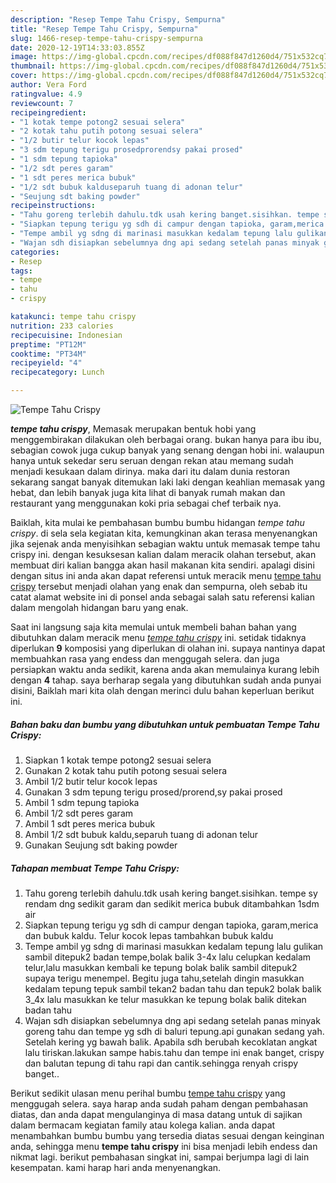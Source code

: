 ```yaml
---
description: "Resep Tempe Tahu Crispy, Sempurna"
title: "Resep Tempe Tahu Crispy, Sempurna"
slug: 1466-resep-tempe-tahu-crispy-sempurna
date: 2020-12-19T14:33:03.855Z
image: https://img-global.cpcdn.com/recipes/df088f847d1260d4/751x532cq70/tempe-tahu-crispy-foto-resep-utama.jpg
thumbnail: https://img-global.cpcdn.com/recipes/df088f847d1260d4/751x532cq70/tempe-tahu-crispy-foto-resep-utama.jpg
cover: https://img-global.cpcdn.com/recipes/df088f847d1260d4/751x532cq70/tempe-tahu-crispy-foto-resep-utama.jpg
author: Vera Ford
ratingvalue: 4.9
reviewcount: 7
recipeingredient:
- "1 kotak tempe potong2 sesuai selera"
- "2 kotak tahu putih potong sesuai selera"
- "1/2 butir telur kocok lepas"
- "3 sdm tepung terigu prosedprorendsy pakai prosed"
- "1 sdm tepung tapioka"
- "1/2 sdt peres garam"
- "1 sdt peres merica bubuk"
- "1/2 sdt bubuk kalduseparuh tuang di adonan telur"
- "Seujung sdt baking powder"
recipeinstructions:
- "Tahu goreng terlebih dahulu.tdk usah kering banget.sisihkan. tempe sy rendam dng sedikit garam dan sedikit merica bubuk ditambahkan 1sdm air"
- "Siapkan tepung terigu yg sdh di campur dengan tapioka, garam,merica dan bubuk kaldu. Telur kocok lepas tambahkan bubuk kaldu"
- "Tempe ambil yg sdng di marinasi masukkan kedalam tepung lalu gulikan sambil ditepuk2 badan tempe,bolak balik 3-4x lalu celupkan kedalam telur,lalu masukkan kembali ke tepung bolak balik sambil ditepuk2 supaya terigu menempel. Begitu juga tahu,setelah dingin masukkan kedalam tepung tepuk sambil tekan2 badan tahu dan tepuk2 bolak balik 3_4x lalu masukkan ke telur masukkan ke tepung bolak balik ditekan badan tahu"
- "Wajan sdh disiapkan sebelumnya dng api sedang setelah panas minyak goreng tahu dan tempe yg sdh di baluri tepung.api gunakan sedang yah. Setelah kering yg bawah balik. Apabila sdh berubah kecoklatan angkat lalu tiriskan.lakukan sampe habis.tahu dan tempe ini enak banget, crispy dan balutan tepung di tahu rapi dan cantik.sehingga renyah crispy banget.."
categories:
- Resep
tags:
- tempe
- tahu
- crispy

katakunci: tempe tahu crispy 
nutrition: 233 calories
recipecuisine: Indonesian
preptime: "PT12M"
cooktime: "PT34M"
recipeyield: "4"
recipecategory: Lunch

---
```



![Tempe Tahu Crispy](https://img-global.cpcdn.com/recipes/df088f847d1260d4/751x532cq70/tempe-tahu-crispy-foto-resep-utama.jpg)

<b><i>tempe tahu crispy</i></b>, Memasak merupakan bentuk hobi yang menggembirakan dilakukan oleh berbagai orang. bukan hanya para ibu ibu, sebagian cowok juga cukup banyak yang senang dengan hobi ini. walaupun hanya untuk sekedar seru seruan dengan rekan atau memang sudah menjadi kesukaan dalam dirinya. maka dari itu dalam dunia restoran sekarang sangat banyak ditemukan laki laki dengan keahlian memasak yang hebat, dan lebih banyak juga kita lihat di banyak rumah makan dan restaurant yang menggunakan koki pria sebagai chef terbaik nya.



Baiklah, kita mulai ke pembahasan bumbu bumbu hidangan <i>tempe tahu crispy</i>. di sela sela kegiatan kita, kemungkinan akan terasa menyenangkan jika sejenak anda menyisihkan sebagian waktu untuk memasak tempe tahu crispy ini. dengan kesuksesan kalian dalam meracik olahan tersebut, akan membuat diri kalian bangga akan hasil makanan kita sendiri. apalagi disini dengan situs ini anda akan dapat referensi untuk meracik menu <u>tempe tahu crispy</u> tersebut menjadi olahan yang enak dan sempurna, oleh sebab itu catat alamat website ini di ponsel anda sebagai salah satu referensi kalian dalam mengolah hidangan baru yang enak.


Saat ini langsung saja kita memulai untuk membeli bahan bahan yang dibutuhkan dalam meracik menu <u><i>tempe tahu crispy</i></u> ini. setidak tidaknya diperlukan <b>9</b> komposisi yang diperlukan di olahan ini. supaya nantinya dapat membuahkan rasa yang endess dan menggugah selera. dan juga persiapkan waktu anda sedikit, karena anda akan memulainya kurang lebih dengan <b>4</b> tahap. saya berharap segala yang dibutuhkan sudah anda punyai disini, Baiklah mari kita olah dengan merinci dulu bahan keperluan berikut ini.

<!--inarticleads1-->

##### Bahan baku dan bumbu yang dibutuhkan untuk pembuatan Tempe Tahu Crispy:

1. Siapkan 1 kotak tempe potong2 sesuai selera
1. Gunakan 2 kotak tahu putih potong sesuai selera
1. Ambil 1/2 butir telur kocok lepas
1. Gunakan 3 sdm tepung terigu prosed/prorend,sy pakai prosed
1. Ambil 1 sdm tepung tapioka
1. Ambil 1/2 sdt peres garam
1. Ambil 1 sdt peres merica bubuk
1. Ambil 1/2 sdt bubuk kaldu,separuh tuang di adonan telur
1. Gunakan Seujung sdt baking powder




<!--inarticleads2-->

##### Tahapan membuat Tempe Tahu Crispy:

1. Tahu goreng terlebih dahulu.tdk usah kering banget.sisihkan. tempe sy rendam dng sedikit garam dan sedikit merica bubuk ditambahkan 1sdm air
1. Siapkan tepung terigu yg sdh di campur dengan tapioka, garam,merica dan bubuk kaldu. Telur kocok lepas tambahkan bubuk kaldu
1. Tempe ambil yg sdng di marinasi masukkan kedalam tepung lalu gulikan sambil ditepuk2 badan tempe,bolak balik 3-4x lalu celupkan kedalam telur,lalu masukkan kembali ke tepung bolak balik sambil ditepuk2 supaya terigu menempel. Begitu juga tahu,setelah dingin masukkan kedalam tepung tepuk sambil tekan2 badan tahu dan tepuk2 bolak balik 3_4x lalu masukkan ke telur masukkan ke tepung bolak balik ditekan badan tahu
1. Wajan sdh disiapkan sebelumnya dng api sedang setelah panas minyak goreng tahu dan tempe yg sdh di baluri tepung.api gunakan sedang yah. Setelah kering yg bawah balik. Apabila sdh berubah kecoklatan angkat lalu tiriskan.lakukan sampe habis.tahu dan tempe ini enak banget, crispy dan balutan tepung di tahu rapi dan cantik.sehingga renyah crispy banget..




Berikut sedikit ulasan menu perihal bumbu <u>tempe tahu crispy</u> yang menggugah selera. saya harap anda sudah paham dengan pembahasan diatas, dan anda dapat mengulanginya di masa datang untuk di sajikan dalam bermacam kegiatan family atau kolega kalian. anda dapat menambahkan bumbu bumbu yang tersedia diatas sesuai dengan keinginan anda, sehingga menu <b>tempe tahu crispy</b> ini bisa menjadi lebih endess dan nikmat lagi. berikut pembahasan singkat ini, sampai berjumpa lagi di lain kesempatan. kami harap hari anda menyenangkan.
